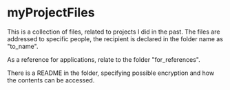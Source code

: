 # myProjectFiles

This is a collection of files, related to projects I did in the past.
The files are addressed to specific people, the recipient is declared in the folder name as "to_name".

As a reference for applications, relate to the folder "for_references".

There is a README in the folder, specifying possible encryption and how the contents can be accessed.
